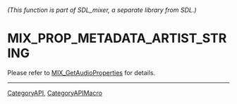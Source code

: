 ###### (This function is part of SDL_mixer, a separate library from SDL.)
# MIX_PROP_METADATA_ARTIST_STRING

Please refer to [MIX_GetAudioProperties](MIX_GetAudioProperties) for details.

----
[CategoryAPI](CategoryAPI), [CategoryAPIMacro](CategoryAPIMacro)

